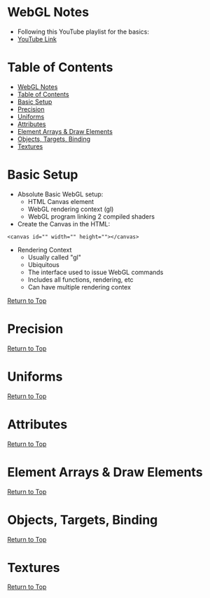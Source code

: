 # WebGL Notes

- Following this YouTube playlist for the basics:
- [YouTube Link](https://www.youtube.com/playlist?list=PLPbmjY2NVO_X1U1JzLxLDdRn4NmtxyQQo)

# Table of Contents

- [WebGL Notes](#webgl-notes)
- [Table of Contents](#table-of-contents)
- [Basic Setup](#basic-setup)
- [Precision](#precision)
- [Uniforms](#uniforms)
- [Attributes](#attributes)
- [Element Arrays & Draw Elements](#element-arrays--draw-elements)
- [Objects, Targets, Binding](#objects-targets-binding)
- [Textures](#textures)

# Basic Setup

- Absolute Basic WebGL setup:
  - HTML Canvas element
  - WebGL rendering context (gl)
  - WebGL program linking 2 compiled shaders 
- Create the Canvas in the HTML:
```
<canvas id="" width="" height=""></canvas>
```
- Rendering Context
  - Usually called "gl"
  - Ubiquitous
  - The interface used to issue WebGL commands
  - Includes all functions, rendering, etc
  - Can have multiple rendering contex

[Return to Top](#table-of-contents)

# Precision

[Return to Top](#table-of-contents)

# Uniforms

[Return to Top](#table-of-contents)

# Attributes

[Return to Top](#table-of-contents)

# Element Arrays & Draw Elements

[Return to Top](#table-of-contents)

# Objects, Targets, Binding

[Return to Top](#table-of-contents)

# Textures

[Return to Top](#table-of-contents)







